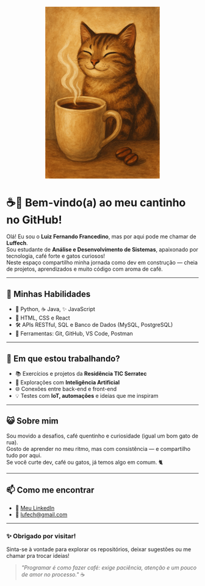 <p align="center">
  <img src="https://raw.githubusercontent.com/Luffech/Luffech/main/README-assets/cat-coffee.png" alt="Café e Gato" width="300"/>
</p>

# ☕🐾 Bem-vindo(a) ao meu cantinho no GitHub!

Olá! Eu sou o **Luiz Fernando Francedino**, mas por aqui pode me chamar de **Luffech**.  
Sou estudante de **Análise e Desenvolvimento de Sistemas**, apaixonado por tecnologia, café forte e gatos curiosos!  
Neste espaço compartilho minha jornada como dev em construção — cheia de projetos, aprendizados e muito código com aroma de café.

---

## 🧰 Minhas Habilidades

- 🐍 Python, ☕ Java, ✨ JavaScript
- 🎨 HTML, CSS e React
- 🛠️ APIs RESTful, SQL e Banco de Dados (MySQL, PostgreSQL)
- 🔧 Ferramentas: Git, GitHub, VS Code, Postman

---

## 🚧 Em que estou trabalhando?

- 📚 Exercícios e projetos da **Residência TIC Serratec**
- 🤖 Explorações com **Inteligência Artificial**
- 🌐 Conexões entre back-end e front-end
- 💡 Testes com **IoT, automações** e ideias que me inspiram

---

## 😺 Sobre mim

Sou movido a desafios, café quentinho e curiosidade (igual um bom gato de rua).  
Gosto de aprender no meu ritmo, mas com consistência — e compartilho tudo por aqui.  
Se você curte dev, café ou gatos, já temos algo em comum. 🐈

---

## 📫 Como me encontrar

- 💼 [Meu LinkedIn](https://www.linkedin.com/in/luiz-francedino/)
- 📧 lufech@gmail.com

---

### ✨ Obrigado por visitar!  
Sinta-se à vontade para explorar os repositórios, deixar sugestões ou me chamar pra trocar ideias!

> *"Programar é como fazer café: exige paciência, atenção e um pouco de amor no processo."* ☕
